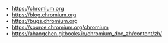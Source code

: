 - <a href="https://chromium.org" target="_blank">https://chromium.org</a>
- <a href="https://blog.chromium.org" target="_blank">https://blog.chromium.org</a>
- <a href="https://bugs.chromium.org" target="_blank">https://bugs.chromium.org</a>
- <a href="https://source.chromium.org/chromium" target="_blank">https://source.chromium.org/chromium</a>
- <a href="https://ahangchen.gitbooks.io/chromium_doc_zh/content/zh/" target="_blank">https://ahangchen.gitbooks.io/chromium_doc_zh/content/zh/</a>

